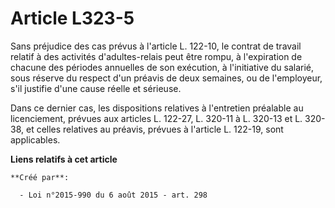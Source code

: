 # Article L323-5

Sans préjudice des cas prévus à l'article L. 122-10, le contrat de travail relatif à des activités d'adultes-relais peut être
rompu, à l'expiration de chacune des périodes annuelles de son exécution, à l'initiative du salarié, sous réserve du respect
d'un préavis de deux semaines, ou de l'employeur, s'il justifie d'une cause réelle et sérieuse. 

Dans ce dernier cas, les dispositions relatives à l'entretien préalable au licenciement, prévues aux articles L. 122-27, L.
320-11 à L. 320-13 et L. 320-38, et celles relatives au préavis, prévues à l'article L. 122-19, sont applicables.

**Liens relatifs à cet article**

	**Créé par**:

	  - Loi n°2015-990 du 6 août 2015 - art. 298
